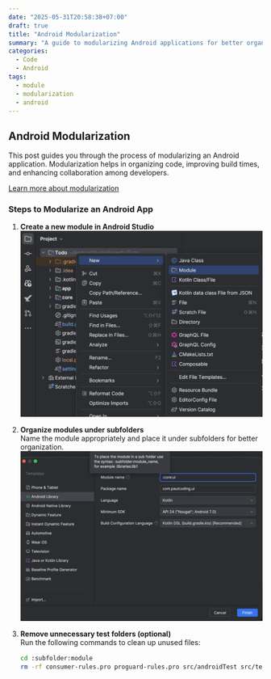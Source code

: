 ```yaml
---
date: "2025-05-31T20:58:38+07:00"
draft: true
title: "Android Modularization"
summary: "A guide to modularizing Android applications for better organization and efficiency."
categories:
  - Code
  - Android
tags:
  - module
  - modularization
  - android
---
```


## Android Modularization

This post guides you through the process of modularizing an Android application. Modularization helps in organizing code, improving build times, and enhancing collaboration among developers.

[Learn more about modularization](https://developer.android.com/topic/modularization)

### Steps to Modularize an Android App

1. **Create a new module in Android Studio**  
   ![Create Module](./create_new_module.png)

2. **Organize modules under subfolders**  
   Name the module appropriately and place it under subfolders for better organization.  
   ![Module in subfolder](./modules_in_sub_folder.png)

3. **Remove unnecessary test folders (optional)**  
   Run the following commands to clean up unused files:

   ```sh
   cd :subfolder:module
   rm -rf consumer-rules.pro proguard-rules.pro src/androidTest src/test
   ```
